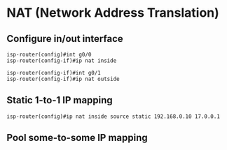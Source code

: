 # NAT (Network Address Translation)

## Configure in/out interface
```
isp-router(config)#int g0/0
isp-router(config-if)#ip nat inside

isp-router(config-if)#int g0/1
isp-router(config-if)#ip nat outside
```

## Static 1-to-1 IP mapping
```
isp-router(config)#ip nat inside source static 192.168.0.10 17.0.0.1
```

## Pool some-to-some IP mapping